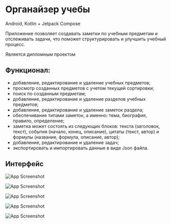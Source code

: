 
# Органайзер учебы

Android, Kotlin + Jetpack Compose

Приложение позволяет создавать заметки по учебным предметам и отслеживать задачи, что поможет структурировать и улучшить учебный процесс.

Является дипломным проектом






## Функционал:
- добавление, редактирование и удаление учебных предметов;
- просмотр созданных предметов с учетом текущей сортировки;
- поиск по созданным предметам;
- добавление, редактирование и удаление разделов учебных предметов;
- добавление, редактирование и удаление заметок раздела;
- обеспечивание типами заметок, а именно: тема, биография, правило, определение;
- заметка может состоять из следующих блоков: текста (заголовок, текст), события (начало, конец, описание), цитаты (текст, автор) и формулы (название, формула, описание, автор);
- добавление, редактирование и удаление задач;
- экспортировать и импортировать данные в виде Json файла.


## Интерфейс
![App Screenshot](https://i.ibb.co/X7cXJq2/image.png)

![App Screenshot](https://i.ibb.co/c3nPDzt/image.png)

![App Screenshot](https://i.ibb.co/PjnFRTx/image.png)

![App Screenshot](https://i.ibb.co/yQTf42c/image.png)

![App Screenshot](https://i.ibb.co/7yw0K4J/image.png)


